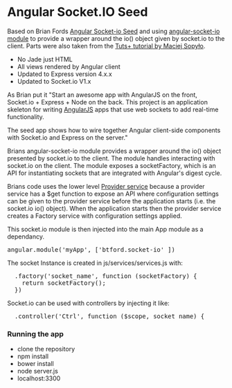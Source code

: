 # Angular Socket.IO Seed

Based on Brian Fords [Angular Socket-io Seed](https://github.com/btford/angular-socket-io-seed) and using [angular-socket-io module](https://github.com/btford/angular-socket-io) to provide a wrapper around the io() object given by socket.io to  the client. Parts were also taken from the [Tuts+ tutorial by Maciej Sopyło](http://code.tutsplus.com/tutorials/more-responsive-single-page-applications-with-angularjs-socketio-creating-the-library--cms-21738).


* No Jade just HTML
* All views rendered by Angular client
* Updated to Express version 4.x.x
* Updated to Socket.io V1.x


As Brian put it "Start an awesome app with AngularJS on the front, Socket.io + Express + Node on the back. This
project is an application skeleton for writing [AngularJS](http://angularjs.org/) apps that use
web sockets to add real-time functionality.

The seed app shows how to wire together Angular client-side components with Socket.io and Express
on the server."

Brians angular-socket-io module provides a wrapper around the io() object presented by socket.io to the client. The module handles interacting with socket.io on the client. The module exposes a socketFactory, which is an API for instantiating sockets that are integrated with Angular's digest cycle. 

Brians code uses the lower level [Provider service](https://docs.angularjs.org/guide/providers) because a provider service has a $get function to expose an API where configuration settings can be given to the provider service before the application starts (i.e. the socket.io io() object). When the application starts then the provider service creates a Factory service with configuration settings applied.


This socket.io module is then injected into the main App module as a dependancy. 
<pre>angular.module('myApp', ['btford.socket-io' ])</pre>

The socket Instance is created in js/services/services.js with:

<pre>
  .factory('socket_name', function (socketFactory) {
    return socketFactory();
  })
</pre>


Socket.io can be used with controllers by injecting it like:
<pre>  .controller('Ctrl', function ($scope, socket_name) {</pre>



### Running the app

- clone the repository 
- npm install 
- bower install
- node server.js
- localhost:3300